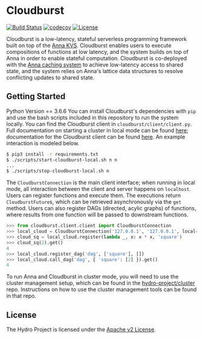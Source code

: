 # Cloudburst

[![Build Status](https://travis-ci.com/hydro-project/cloudburst.svg?branch=master)](https://travis-ci.com/hydro-project/cloudburst)
[![codecov](https://codecov.io/gh/hydro-project/cloudburst/branch/master/graph/badge.svg)](https://codecov.io/gh/hydro-project/cloudburst)
[![License](https://img.shields.io/badge/license-Apache--2.0-blue.svg)](https://opensource.org/licenses/Apache-2.0)

Cloudburst is a low-latency, stateful serverless programming framework built on top of the [Anna KVS](https://github.com/hydro-project/anna). Cloudburst enables users to execute compositions of functions at low latency, and the system builds on top of Anna in order to enable stateful computation. Cloudburst is co-deployed with the [Anna caching system](https://github.com/hydro-project/anna-cache) to achieve low-latency access to shared state, and the system relies on Anna's lattice data structures to resolve conflicting updates to shared state.

## Getting Started
Python Version == 3.6.6
You can install Cloudburst's dependencies with `pip` and use the bash scripts included in this repository to run the system locally. You can find the Cloudburst client in `cloudburst/client/client.py`. Full documentation on starting a cluster in local mode can be found [here](docs/local-mode.md); documentation for the Cloudburst client can be found [here](docs/function-execution.md). An example interaction is modeled below.

```bash
$ pip3 install -r requirements.txt
$ ./scripts/start-cloudburst-local.sh n n
...
$ ./scripts/stop-cloudburst-local.sh n
```

The `CloudburstConnection` is the main client interface; when running in local mode, all interaction between the client and server happens on `localhost`. Users can register functions and execute them. The executions return `CloudburstFuture`s, which can be retrieved asynchronously via the `get` method. Users can also register DAGs (directed, acylic graphs) of functions, where results from one function will be passed to downstream functions. 

```python
>>> from cloudburst.client.client import CloudburstConnection
>>> local_cloud = CloudburstConnection('127.0.0.1', '127.0.0.1', local=True)
>>> cloud_sq = local_cloud.register(lambda _, x: x * x, 'square')
>>> cloud_sq(2).get()
4
>>> local_cloud.register_dag('dag', ['square'], [])
>>> local_cloud.call_dag('dag', { 'square': [2] }).get()
4
```

To run Anna and Cloudburst in cluster mode, you will need to use the cluster management setup, which can be found in the [hydro-project/cluster](https://github.com/hydro-project/cluster) repo. Instructions on how to use the cluster management tools can be found in that repo.

## License

The Hydro Project is licensed under the [Apache v2 License](LICENSE).
